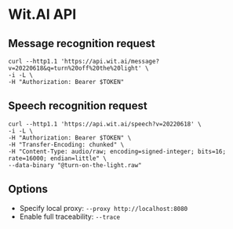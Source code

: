 # Wit.AI API

## Message recognition request

```text
curl --http1.1 'https://api.wit.ai/message?v=20220618&q=turn%20off%20the%20light' \
-i -L \
-H "Authorization: Bearer $TOKEN"
```

## Speech recognition request

```text
curl --http1.1 'https://api.wit.ai/speech?v=20220618' \
-i -L \
-H "Authorization: Bearer $TOKEN" \
-H "Transfer-Encoding: chunked" \
-H "Content-Type: audio/raw; encoding=signed-integer; bits=16; rate=16000; endian=little" \
--data-binary "@turn-on-the-light.raw"
```

## Options

* Specify local proxy: `--proxy http://localhost:8080`
* Enable full traceability: `--trace`